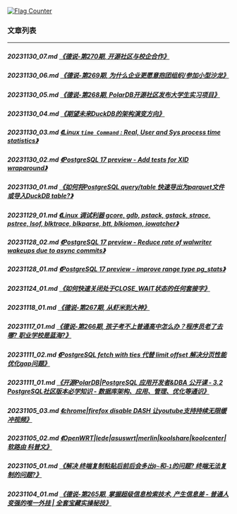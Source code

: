 <a rel="nofollow" href="http://info.flagcounter.com/h9V1"  ><img src="http://s03.flagcounter.com/count/h9V1/bg_FFFFFF/txt_000000/border_CCCCCC/columns_2/maxflags_12/viewers_0/labels_0/pageviews_0/flags_0/"  alt="Flag Counter"  border="0"  ></a>  
  
### 文章列表  
----  
##### 20231130_07.md   [《德说-第270期, 开源社区与校企合作》](20231130_07.md)  
##### 20231130_06.md   [《德说-第269期, 为什么企业更愿意抱团组织/参加小型沙龙》](20231130_06.md)  
##### 20231130_05.md   [《德说-第268期, PolarDB开源社区发布大学生实习项目》](20231130_05.md)  
##### 20231130_04.md   [《期望未来DuckDB的架构演变方向》](20231130_04.md)  
##### 20231130_03.md   [《Linux `time Command` : Real, User and Sys process time statistics》](20231130_03.md)  
##### 20231130_02.md   [《PostgreSQL 17 preview - Add tests for XID wraparound》](20231130_02.md)  
##### 20231130_01.md   [《如何将PostgreSQL query/table 快速导出为parquet文件或导入DuckDB table?》](20231130_01.md)  
##### 20231129_01.md   [《Linux 调试利器 gcore, gdb, pstack, gstack, strace, pstree, lsof, blktrace, blkparse, btt, blkiomon, iowatcher》](20231129_01.md)  
##### 20231128_02.md   [《PostgreSQL 17 preview - Reduce rate of walwriter wakeups due to async commits》](20231128_02.md)  
##### 20231128_01.md   [《PostgreSQL 17 preview - improve range type pg_stats》](20231128_01.md)  
##### 20231124_01.md   [《如何快速关闭处于CLOSE_WAIT状态的任何套接字》](20231124_01.md)  
##### 20231118_01.md   [《德说-第267期, 从虾米到大神》](20231118_01.md)  
##### 20231117_01.md   [《德说-第266期, 孩子考不上普通高中怎么办？程序员老了去哪? 职业学校是蓝海?》](20231117_01.md)  
##### 20231111_02.md   [《PostgreSQL fetch with ties 代替 limit offset 解决分页性能优化gap问题》](20231111_02.md)  
##### 20231111_01.md   [《开源PolarDB|PostgreSQL 应用开发者&DBA 公开课 - 3.2 PostgreSQL社区版本必学知识 - 数据库架构、应用、管理、优化等通识》](20231111_01.md)  
##### 20231105_03.md   [《chrome|firefox disable DASH 让youtube支持持续无限缓冲视频》](20231105_03.md)  
##### 20231105_02.md   [《OpenWRT|lede|asuswrt|merlin|koolshare|koolcenter|软路由 科普文》](20231105_02.md)  
##### 20231105_01.md   [《解决 终端复制粘贴后前后会多出`0~`和`~1`的问题? 终端无法复制的问题?》](20231105_01.md)  
##### 20231104_01.md   [《德说-第265期, 掌握超级信息检索技术, 产生信息差 - 普通人变强的唯一外挂 | 全套宝藏实操秘技》](20231104_01.md)  
